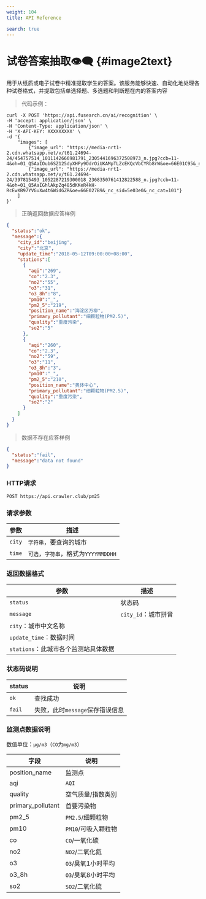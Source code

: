 ```yaml
---
weight: 104
title: API Reference

search: true
---
```


# 试卷答案抽取👁️‍🗨️ {#image2text}

用于从纸质或电子试卷中精准提取学生的答案。该服务能够快速、自动化地处理各种试卷格式，并提取包括单选择题、多选题和判断题在内的答案内容

> 代码示例：

```shell
curl -X POST 'https://api.fusearch.cn/ai/recognition' \
-H 'accept: application/json' \
-H 'Content-Type: application/json' \
-H 'X-API-KEY: XXXXXXXXX' \
-d '{
    "images": [
        {"image_url": "https://media-nrt1-2.cdn.whatsapp.net/v/t61.24694-24/454757514_1011142666981791_2305441696372508973_n.jpg?ccb=11-4&oh=01_Q5AaIOub6SZ125dyXHPy9OdrOiUKAMpTLZcEKQcVbCYRb8rW&oe=66E01C95&_nc_sid=5e03e0&_nc_cat=109"},
        {"image_url": "https://media-nrt1-2.cdn.whatsapp.net/v/t61.24694-24/397815493_1052287219300018_2368350761412822588_n.jpg?ccb=11-4&oh=01_Q5AaIGhlAkpZq485dKKeR4kH-RcEwXB97YVGuXw4t6WidGZR&oe=66E027B9&_nc_sid=5e03e0&_nc_cat=101"}
    ]
}'

```

> 正确返回数据应答样例

```json
{
  "status":"ok",
  "message":{
    "city_id":"beijing",
    "city":"北京",
    "update_time":"2018-05-12T09:00:00+08:00",
    "stations":[
      {
        "aqi":"269",
        "co":"2.3",
        "no2":"55",
        "o3":"31",
        "o3_8h":"8",
        "pm10":"_",
        "pm2_5":"219",
        "position_name":"海淀区万柳",
        "primary_pollutant":"细颗粒物(PM2.5)",
        "quality":"重度污染",
        "so2":"5"
      },
      {
        "aqi":"260",
        "co":"2.3",
        "no2":"59",
        "o3":"11",
        "o3_8h":"3",
        "pm10":"_",
        "pm2_5":"210",
        "position_name":"奥体中心",
        "primary_pollutant":"细颗粒物(PM2.5)",
        "quality":"重度污染",
        "so2":"2"
      }
    ]
  }
}
```

> 数据不存在应答样例

```json
{
  "status":"fail",
  "message":"data not found"
}
```

### HTTP请求

`POST https://api.crawler.club/pm25`

### 请求参数

参数 | 描述
--------- | -------
`city` | `字符串`，要查询的城市
`time` | `可选`，`字符串`，格式为`YYYYMMDDHH`

### 返回数据格式

参数 | 描述
--------- | -------
`status` | 状态码
`message` | `city_id`：城市拼音
 | `city`：城市中文名称
 | `update_time`：数据时间
 | `stations`：此城市各个监测站具体数据

### 状态码说明

status | 说明
--------- | -------
`ok` | 查找成功
`fail` | 失败，此时`message`保存错误信息

### 监测点数据说明

数值单位：`μg/m3`（`CO`为`mg/m3`）

字段 | 说明
--- | ---
position_name|监测点
aqi|`AQI`
quality|空气质量/指数类别
primary_pollutant|首要污染物
pm2_5|`PM2.5`/细颗粒物
pm10|`PM10`/可吸入颗粒物
co|`CO`/一氧化碳
no2|`NO2`/二氧化氮
o3|`O3`/臭氧1小时平均
o3_8h|`O3`/臭氧8小时平均
so2|`SO2`/二氧化硫
